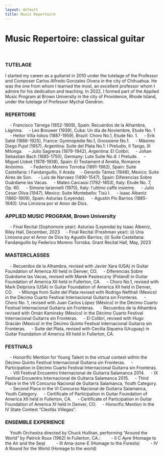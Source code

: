 ```yaml
---
layout: default
title: Music Repertoire
---
```


<div class="center">
    <h1> Music Repertoire: classical guitar</h1>
</div>
<br>
<h3 style="color: #1a1a1a;">TUTELAGE</h3>
I started my career as a guitarist in 2010 under the tutelage of the Professor and Composer Carlos Alfredo Gonzales Olvera in the city of Chihuahua. He was the one from whom I learned the most, an excellent professor whom I admire for his dedication and teaching. In 2022, I formed part of the Applied Music Program at Brown University in the city of Providence, Rhode Island, under the tutelage of Professor Mychal Gendron.
<br>

<h3 style="color: #1a1a1a;">REPERTOIRE</h3>
&nbsp;&nbsp;&nbsp;&nbsp;- Francisco Tárrega (1852-1909), Spain: Recuerdos de la Alhambra, Lágrima.
&nbsp;&nbsp;&nbsp;&nbsp;- Leo Brouwer (1939), Cuba: Un día de Noviembre, Etude No. 1
&nbsp;&nbsp;&nbsp;&nbsp;- Heitor Villa-lobos (1887-1959), Brazil: Choro No.1, Etude No. 1.
&nbsp;&nbsp;&nbsp;&nbsp;- Erik Satié (1866-1925), France: Gymnopédie No.1, Gnossiene No.1.
&nbsp;&nbsp;&nbsp;&nbsp;- Máximo Diego Pujol (1957), Argentina: Suite del Plata No.1: I Preludio, II Tango, III Milonga.
&nbsp;&nbsp;&nbsp;&nbsp;- Julio Sagreras (1879-1942), Argentina: El Colibrí.
&nbsp;&nbsp;&nbsp;&nbsp;- Johan Sebastian Bach (1685-1750), Germany: Lute Suite No.4: I Prelude.
&nbsp;&nbsp;&nbsp;&nbsp;- Miguel Llobet (1878-1938), Spain: El Testament d ́Amèlia, Romance Anónimo.
&nbsp;&nbsp;&nbsp;&nbsp;- Federico Moreno Torroba (1891-1982), Spain: Suite Castellana: I Fandanguillo, II Arada
&nbsp;&nbsp;&nbsp;&nbsp;- Gerardo Támez (1948), Mexico: Suite Aires de Son.
&nbsp;&nbsp;&nbsp;&nbsp;- Luis de Narvaez (1490-1547), Spain: Diferencias Sobre Guárdame las Vacas.
&nbsp;&nbsp;&nbsp;&nbsp;- Mateo Carcassi (1792-1853), Italy: Etude No. 7, Op. 60.
&nbsp;&nbsp;&nbsp;&nbsp;- Simone Iarannelli (1970), Italy: l'ultimo caffe insieme.
&nbsp;&nbsp;&nbsp;&nbsp;- Julio Cesar Oliva (1947), Mexico: Suite Montebello: Tisú I.
&nbsp;&nbsp;&nbsp;&nbsp;- Isaac Álbeniz (1860-1909), Spain: Asturias (Leyenda).
&nbsp;&nbsp;&nbsp;&nbsp;- Agustín Pío Barrios (1885-1940): Una Limosna por el Amor de Dios.

<br>

<h3 style="color: #1a1a1a;">APPLIED MUSIC PROGRAM, Brown University</h3>
&nbsp;&nbsp;&nbsp;&nbsp;- Final Recital (Sophomore year): Asturias (Leyenda) by Isaac Álbeniz, Riley Hall, December, 2023
&nbsp;&nbsp;&nbsp;&nbsp;- Final Recital (Freshman year): (i) Una Limosna por el Amor de Dios by Agustín Barrios; (ii) Suite Castellana: Fandanguillo by Federico Moreno Torroba. Grant Recital Hall, May, 2023

  
<br>

<h3 style="color: #1a1a1a;">MASTERCLASSES</h3>
&nbsp;&nbsp;&nbsp;&nbsp;- Recuerdos de la Alhambra, revised with Javier Xara (USA) in Guitar Foundation of America XII held in Denver, CO.
&nbsp;&nbsp;&nbsp;&nbsp;- Diferencias Sobre Guárdame las Vacas, revised with Marek Pasiesczny (Poland) in Guitar Foundation of America XII held in Fullerton, CA.
&nbsp;&nbsp;&nbsp;&nbsp;- Choro No.1, revised with Mark Delpriora (USA) in Guitar Foundation of America XII held in Denver, CO.
&nbsp;&nbsp;&nbsp;&nbsp;- Milonga from Suite del Plata revised with Rodrigo Nefthalí (Mexico) in the Décimo Cuarto Festival Internacional Guitarra sin Fronteras.
&nbsp;&nbsp;&nbsp;&nbsp;- Choro No. 1, revised with Juan Carlos López (México) in the Décimo Cuarto Festival Internacional Guitarra sin Fronteras.
&nbsp;&nbsp;&nbsp;&nbsp;- Recuerdos de la Alhambra revised with Omán Kaminsky (Mexico) in the Décimo Cuarto Festival Internacional Guitarra sin Fronteras.
&nbsp;&nbsp;&nbsp;&nbsp;- El Colibrí, revised with Hugo Gracián (Mexico) in the Décimo Quinto Festival Internacional Guitarra sin Fronteras.
&nbsp;&nbsp;&nbsp;&nbsp;- Suite del Plata, revised with Cecilia Siqueira (Uruguay) in Guitar Foundation of America XII held in Fullerton, CA.

<br>

<h3 style="color: #1a1a1a;">FESTIVALS</h3>
&nbsp;&nbsp;&nbsp;&nbsp;- Honorific Mention for Young Talent in the virtual contest within the Décimo Quinto Festival Internacional Guitarra sin Fronteras.
&nbsp;&nbsp;&nbsp;&nbsp;- Participation in Décimo Cuarto Festival Internacional Guitarra sin Fronteras.
&nbsp;&nbsp;&nbsp;&nbsp;- VIII Festival Encuentro Internacional de Guitarra Salamanca 2014.
&nbsp;&nbsp;&nbsp;&nbsp;- IX Festival Encuentro Internacional de Guitarra Salamanca 2015.
&nbsp;&nbsp;&nbsp;&nbsp;- Third Place in the VII Concurso Nacional de Guitarra Salamanca, Youth Category.
&nbsp;&nbsp;&nbsp;&nbsp;- Second Place in the VI Concurso Nacional de Guitarra Salamanca, Youth Category.
&nbsp;&nbsp;&nbsp;&nbsp;- Certificate of Participation in Guitar Foundation of America XII held in Fullerton, CA.
&nbsp;&nbsp;&nbsp;&nbsp;- Certificate of Participation in Guitar Foundation of America XI held in Denver, CO.
&nbsp;&nbsp;&nbsp;&nbsp;- Honorific Mention in the IV State Contest “Cleofás Villegas”.

<br>

<h3 style="color: #1a1a1a;">ENSEMBLE EXPERIENCE</h3>
&nbsp;&nbsp;&nbsp;&nbsp;Youth Orchestra directed by Chuck Hulihan, performing “Around the World” by Patrick Roux (1962) In Fullerton, CA.:
&nbsp;&nbsp;&nbsp;&nbsp;&nbsp;&nbsp;&nbsp;&nbsp;- II C Ayre (Homage to the Air and the Sea)
&nbsp;&nbsp;&nbsp;&nbsp;&nbsp;&nbsp;&nbsp;&nbsp;- III Ama-zone-E (Homage to the Forests)
&nbsp;&nbsp;&nbsp;&nbsp;&nbsp;&nbsp;&nbsp;&nbsp;- IV A Round for the World (Homage to the world)
<br>
<br>
<br>
<br>
<br>
<br>
<br>
<br>
